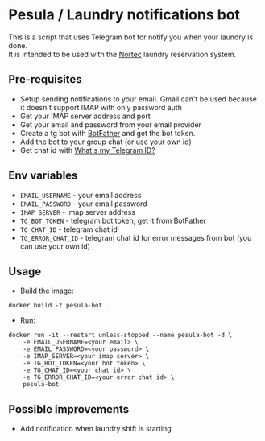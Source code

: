 # Pesula / Laundry notifications bot

This is a script that uses Telegram bot for notify you when your laundry is done.  
It is intended to be used with the [Nortec](https://vuoronvaraus.fi) laundry reservation system.

## Pre-requisites
- Setup sending notifications to your email. Gmail can't be used because it doesn't support IMAP with only password auth
- Get your IMAP server address and port
- Get your email and password from your email provider
- Create a tg bot with [BotFather](https://t.me/botfather) and get the bot token.
- Add the bot to your group chat (or use your own id)
- Get chat id with [What's my Telegram ID?](https://t.me/my_id_bot)

## Env variables
- `EMAIL_USERNAME` - your email address
- `EMAIL_PASSWORD` - your email password
- `IMAP_SERVER` - imap server address
- `TG_BOT_TOKEN` - telegram bot token, get it from BotFather
- `TG_CHAT_ID` - telegram chat id
- `TG_ERROR_CHAT_ID` - telegram chat id for error messages from bot (you can use your own id)

##  Usage
- Build the image:
```shell
docker build -t pesula-bot .
```

- Run:
```shell
docker run -it --restart unless-stopped --name pesula-bot -d \
    -e EMAIL_USERNAME=<your email> \
    -e EMAIL_PASSWORD=<your password> \
    -e IMAP_SERVER=<your imap server> \
    -e TG_BOT_TOKEN=<your bot token> \
    -e TG_CHAT_ID=<your chat id> \
    -e TG_ERROR_CHAT_ID=<your error chat id> \
    pesula-bot
```


## Possible improvements
- Add notification when laundry shift is starting